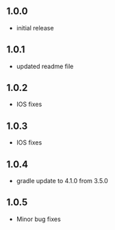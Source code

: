## 1.0.0
 - initial release

## 1.0.1
 - updated readme file

## 1.0.2
 - IOS fixes

## 1.0.3
 - IOS fixes

## 1.0.4
 - gradle update to 4.1.0 from 3.5.0

## 1.0.5
 - Minor bug fixes